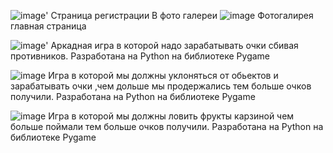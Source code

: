 ![image](https://github.com/E1K8/Project-s_demo/assets/142608556/69150937-8489-4f08-83d9-ec55adc90799)'
Страница регистрации В фото галереи
![image](https://github.com/E1K8/Project-s_demo/assets/142608556/73bd7eb3-75e7-4871-9152-0a4f378fdcb7)
Фотогалирея главная страница

![image](https://github.com/E1K8/Project-s_demo/assets/142608556/1038b4a1-744b-40ab-ba50-e6ac0e134383)'
Аркадная игра в которой надо зарабатывать очки сбивая противников. Разработана на Python на библиотеке Pygame




![image](https://github.com/E1K8/Project-s_demo/assets/142608556/2b08fa9a-e026-4553-bcf8-441b35e2a86e)
Игра в которой мы должны уклоняться от обьектов и зарабатывать очки ,чем дольше мы продержались тем больше очков получили. Разработана на Python на библиотеке Pygame

![image](https://github.com/E1K8/Project-s_demo/assets/142608556/75fe3f4d-4f5b-4c75-b1ef-e43c7cb439d0)
Игра в которой мы должны ловить фрукты карзиной чем больше поймали тем больше очков получили. Разработана на Python на библиотеке Pygame

